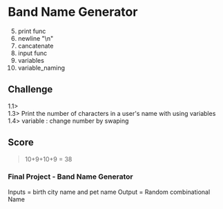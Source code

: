 # Band Name Generator

5. print func
7. newline "\n"
8. cancatenate
9. input func
10. variables
13. variable_naming  

## Challenge

1.1>  
1.3> Print the number of characters in a user's name with using variables
1.4> variable : change number by swaping


## Score 
> 10+9+10+9 = 38 

### Final Project - Band Name Generator

Inputs = birth city name and pet name
Output = Random combinational Name